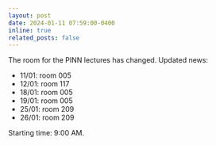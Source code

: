 ```yaml
---
layout: post
date: 2024-01-11 07:59:00-0400
inline: true
related_posts: false
---
```


The room for the PINN lectures has changed. 
Updated news:
- 11/01: room 005
- 12/01: room 117 
- 18/01: room 005
- 19/01: room 005
- 25/01: room 209
- 26/01: room 209

Starting time: 9:00 AM.
